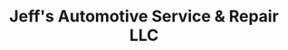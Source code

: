 ---
title: "Jeff's Automotive Service & Repair LLC"
url: /grand-junction/jeffs-automotive-service-and-repair-llc/
shop: car repair
---